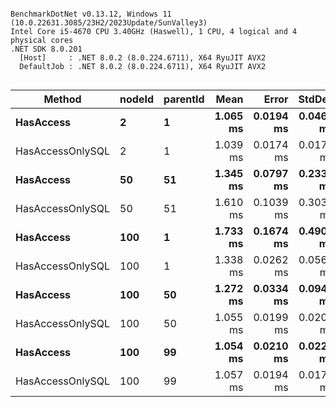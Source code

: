 ```

BenchmarkDotNet v0.13.12, Windows 11 (10.0.22631.3085/23H2/2023Update/SunValley3)
Intel Core i5-4670 CPU 3.40GHz (Haswell), 1 CPU, 4 logical and 4 physical cores
.NET SDK 8.0.201
  [Host]     : .NET 8.0.2 (8.0.224.6711), X64 RyuJIT AVX2
  DefaultJob : .NET 8.0.2 (8.0.224.6711), X64 RyuJIT AVX2


```
| Method           | nodeId | parentId | Mean     | Error     | StdDev    | Median   | Gen0   | Allocated |
|----------------- |------- |--------- |---------:|----------:|----------:|---------:|-------:|----------:|
| **HasAccess**        | **2**      | **1**        | **1.065 ms** | **0.0194 ms** | **0.0466 ms** | **1.045 ms** | **1.9531** |  **11.89 KB** |
| HasAccessOnlySQL | 2      | 1        | 1.039 ms | 0.0174 ms | 0.0171 ms | 1.036 ms | 3.9063 |  12.62 KB |
| **HasAccess**        | **50**     | **51**       | **1.345 ms** | **0.0797 ms** | **0.2337 ms** | **1.303 ms** | **3.9063** |  **12.15 KB** |
| HasAccessOnlySQL | 50     | 51       | 1.610 ms | 0.1039 ms | 0.3030 ms | 1.597 ms | 3.9063 |  12.88 KB |
| **HasAccess**        | **100**    | **1**        | **1.733 ms** | **0.1674 ms** | **0.4909 ms** | **1.685 ms** | **3.9063** |  **12.44 KB** |
| HasAccessOnlySQL | 100    | 1        | 1.338 ms | 0.0262 ms | 0.0565 ms | 1.319 ms | 3.9063 |  13.47 KB |
| **HasAccess**        | **100**    | **50**       | **1.272 ms** | **0.0334 ms** | **0.0941 ms** | **1.267 ms** | **3.9063** |  **12.44 KB** |
| HasAccessOnlySQL | 100    | 50       | 1.055 ms | 0.0199 ms | 0.0204 ms | 1.051 ms | 3.9063 |  13.18 KB |
| **HasAccess**        | **100**    | **99**       | **1.054 ms** | **0.0210 ms** | **0.0225 ms** | **1.047 ms** | **3.9063** |  **12.44 KB** |
| HasAccessOnlySQL | 100    | 99       | 1.057 ms | 0.0194 ms | 0.0172 ms | 1.054 ms | 3.9063 |  13.46 KB |
